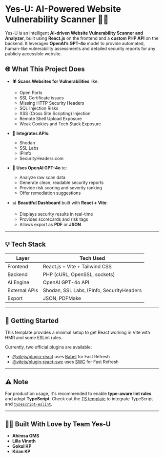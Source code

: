 # Yes-U: AI-Powered Website Vulnerability Scanner 🚨🧠

Yes-U is an intelligent **AI-driven Website Vulnerability Scanner and Analyzer**, built using **React.js** on the frontend and a **custom PHP API** on the backend. It leverages **OpenAI’s GPT-4o** model to provide automated, human-like vulnerability assessments and detailed security reports for any publicly accessible website.

## 🌐 What This Project Does

- 🕷️ **Scans Websites for Vulnerabilities** like:
  - Open Ports
  - SSL Certificate issues
  - Missing HTTP Security Headers
  - SQL Injection Risks
  - XSS (Cross Site Scripting) Injection
  - Remote Shell Upload Exposure
  - Weak Cookies and Tech Stack Exposure

- 🔐 **Integrates APIs**:
  - Shodan
  - SSL Labs
  - IPInfo
  - SecurityHeaders.com

- 🤖 **Uses OpenAI GPT-4o** to:
  - Analyze raw scan data
  - Generate clean, readable security reports
  - Provide risk scoring and severity ranking
  - Offer remediation suggestions

- 📊 **Beautiful Dashboard** built with **React + Vite**:
  - Displays security results in real-time
  - Provides scorecards and risk tags
  - Allows export as **PDF** or **JSON**

---

## 💡 Tech Stack

| Layer         | Tech Used                         |
|---------------|-----------------------------------|
| Frontend      | React.js + Vite + Tailwind CSS    |
| Backend       | PHP (cURL, OpenSSL, sockets)      |
| AI Engine     | OpenAI GPT-4o API                 |
| External APIs | Shodan, SSL Labs, IPInfo, SecurityHeaders |
| Export        | JSON, PDFMake                     |

---

## 🧪 Getting Started

This template provides a minimal setup to get React working in Vite with HMR and some ESLint rules.

Currently, two official plugins are available:

- [@vitejs/plugin-react](https://github.com/vitejs/vite-plugin-react/blob/main/packages/plugin-react/README.md) uses [Babel](https://babeljs.io/) for Fast Refresh
- [@vitejs/plugin-react-swc](https://github.com/vitejs/vite-plugin-react-swc) uses [SWC](https://swc.rs/) for Fast Refresh

---

## ⚠️ Note

For production usage, it's recommended to enable **type-aware lint rules** and adopt **TypeScript**. Check out the [TS template](https://github.com/vitejs/vite/tree/main/packages/create-vite/template-react-ts) to integrate TypeScript and [`typescript-eslint`](https://typescript-eslint.io).

---

## 👨‍💻 Built With Love by Team Yes-U

- **Ahimsa GMS**
- **Lilla Vinoth**
- **Gokul KP**
- **Kiran KP**
